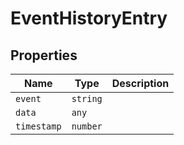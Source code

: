 # EventHistoryEntry

## Properties

| Name | Type | Description |
|------|------|-------------|
| `event` | `string` |  |
| `data` | `any` |  |
| `timestamp` | `number` |  |

